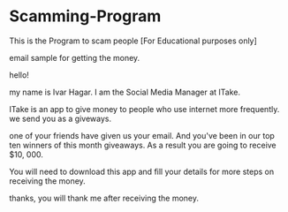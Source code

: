 # Scamming-Program
This is the Program to scam people [For Educational purposes only]

email sample for getting the money.


hello!

my name is Ivar Hagar.
I am the Social Media Manager at ITake.

ITake is an app to give money to people who use internet more frequently. we send you as a giveways.

one of your friends have given us your email. And you've been in our top ten winners of this month giveaways.
As a result you are going to receive $10, 000.

You will need to download this app and fill your details for more steps on receiving the money.



thanks, 
you will thank me after receiving the money.

